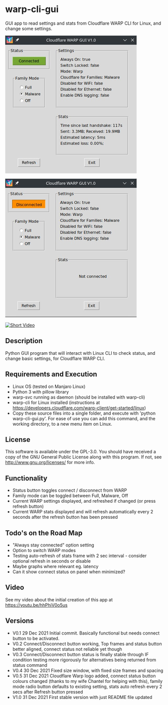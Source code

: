 # warp-cli-gui
<p>GUI app to read settings and stats from Cloudflare WARP CLI for Linux, and change some settings.</p>

![Screenshot Connected](assets/screenshot_connected.jpg)

![Screenshot Disconnected](assets/screenshot_disconnected.jpg)

[![Short Video](https://img.youtube.com/vi/MtlUrAmhWzI/0.jpg)](https://www.youtube.com/watch?v=MtlUrAmhWzI)

## Description
Python GUI program that will interact with Linux CLI to check status, and change basic settings, for Cloudflare WARP CLI.</p>

## Requirements and Execution
- Linux OS (tested on Manjaro Linux)
- Python 3 with pillow library
- warp-svc running as daemon (should be installed with warp-cli)
- warp-cli for Linux installed (instructions at https://developers.cloudflare.com/warp-client/get-started/linux)
- Copy these source files into a single folder, and execute with 'python warp-cli-gui.py'. For ease of use you can add this command, and the working directory, to a new menu item on Linux.

## License
This software is available under the GPL-3.0. You should have received a copy of the GNU General Public License along with this program.  If not, see <http://www.gnu.org/licenses/> for more info.

## Functionality
- Status button toggles connect / disconnect from WARP
- Family mode can be toggled between Full, Malware, Off
- Current WARP settings displayed, and refreshed if changed (or press refresh button)
- Current WARP stats displayed and will refresh automatically every 2 seconds after the refresh button has been pressed

## Todo's on the Road Map
- "Always stay connected" option setting
- Option to switch WARP modes
- Testing auto-refresh of stats frame with 2 sec interval - consider optional refresh in seconds or disable
- Maybe graphs where relevant eg. latency
- Can it show connect status on panel when minimized?

## Video
See my video about the initial creation of this app at https://youtu.be/hhPhiV0o5us

## Versions
- V0.1 29 Dec 2021 Initial commit. Basically functional but needs connect button to be activated.
- V0.2 Connect/Disconnect button working, Top frames and status button better aligned, connect status not reliable yet though
- V0.3 Connect/Disconnect button status is finally stable through IF condition testing more rigorously for alternatives being returned from status command
- V0.4 30 Dec 2021 Fixed size window, with fixed size frames and spacing
- V0.5 31 Dec 2021 Cloudflare Warp logo added, connect status button colours changed (thanks to my wife Chantel for helping with this), family mode radio button defaults to existing setting, stats auto refresh every 2 secs after Refresh button pressed
- V1.0 31 Dec 2021 First stable version with just README file updated